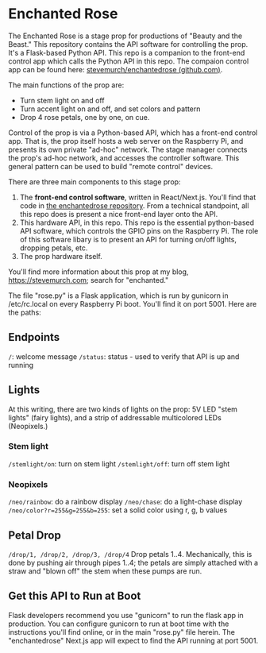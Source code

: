 # Enchanted Rose

The Enchanted Rose is a stage prop for productions of "Beauty and the Beast." This repository contains the API software for controlling the prop. It's a Flask-based Python API. This repo is a companion to the front-end control app which calls the Python API in this repo. The compaion control app can be found here: [stevemurch/enchantedrose (github.com)](https://github.com/stevemurch/enchantedrose).

The main functions of the prop are: 

- Turn stem light on and off
- Turn accent light on and off, and set colors and pattern 
- Drop 4 rose petals, one by one, on cue.

Control of the prop is via a Python-based API, which has a front-end control app. That is, the prop itself hosts a web server on the Raspberry Pi, and presents its own private "ad-hoc" network. The stage manager connects the prop's ad-hoc network, and accesses the controller software. This general pattern can be used to build "remote control" devices. 

There are three main components to this stage prop:

1) The **front-end control software**, written in React/Next.js. You'll find that code in [the enchantedrose repository](https://github.com/stevemurch/enchantedrose). From a technical standpoint, all this repo does is present a nice front-end layer onto the API. 
2) This hardware API, in this repo. This repo is the essential python-based API software, which controls the GPIO pins on the Raspberry Pi. The role of this software libary is to present an API for turning on/off lights, dropping petals, etc.  
3) The prop hardware itself. 

You'll find more information about this prop at my blog, https://stevemurch.com; search for "enchanted." 

The file "rose.py" is a Flask application, which is run by gunicorn in 
/etc/rc.local on every Raspberry Pi boot. You'll find it on port 5001. 
Here are the paths:

## Endpoints
```/```: welcome message
```/status```: status - used to verify that API is up and running

## Lights

At this writing, there are two kinds of lights on the prop: 5V LED "stem lights" (fairy lights), and a strip of addressable multicolored LEDs (Neopixels.) 

### Stem light

```/stemlight/on```: turn on stem light
```/stemlight/off```: turn off stem light

### Neopixels
```/neo/rainbow```: do a rainbow display
```/neo/chase```: do a light-chase display
```/neo/color?r=255&g=255&b=255```: set a solid color using r, g, b values

## Petal Drop
```/drop/1, /drop/2, /drop/3, /drop/4```
Drop petals 1..4. Mechanically, this is done by pushing air through pipes 1..4; the petals are simply attached with a straw and "blown off" the stem when these pumps are run. 



## Get this API to Run at Boot

Flask developers recommend you use "gunicorn" to run the flask app in production. You can configure gunicorn to run at boot time with the instructions you'll find online, or in the main "rose.py" file herein. The "enchantedrose" Next.js app will expect to find the API running at port 5001.  

